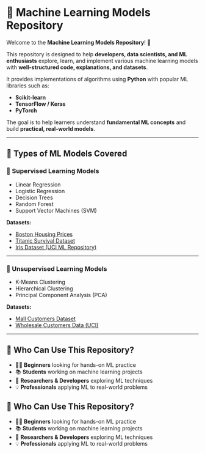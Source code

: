# 🤖 Machine Learning Models Repository  

Welcome to the **Machine Learning Models Repository**! 🚀  

This repository is designed to help **developers, data scientists, and ML enthusiasts** explore, learn, and implement various machine learning models with **well-structured code, explanations, and datasets**.  

It provides implementations of algorithms using **Python** with popular ML libraries such as:  
- **Scikit-learn**  
- **TensorFlow / Keras**  
- **PyTorch**  

The goal is to help learners understand **fundamental ML concepts** and build **practical, real-world models**.  

---

## 📌 Types of ML Models Covered  

### 🔹 Supervised Learning Models  
- Linear Regression  
- Logistic Regression  
- Decision Trees  
- Random Forest  
- Support Vector Machines (SVM)  

**Datasets:**  
- [Boston Housing Prices](https://www.kaggle.com/c/boston-housing)  
- [Titanic Survival Dataset](https://www.kaggle.com/c/titanic)  
- [Iris Dataset (UCI ML Repository)](https://archive.ics.uci.edu/ml/datasets/iris)  

---

### 🔹 Unsupervised Learning Models  
- K-Means Clustering  
- Hierarchical Clustering  
- Principal Component Analysis (PCA)  

**Datasets:**  
- [Mall Customers Dataset](https://www.kaggle.com/vjchoudhary7/customer-segmentation-tutorial-in-python)  
- [Wholesale Customers Data (UCI)](https://archive.ics.uci.edu/ml/datasets/wholesale+customers)  
---

## 🎯 Who Can Use This Repository?  

- 🧑‍🎓 **Beginners** looking for hands-on ML practice  
- 📚 **Students** working on machine learning projects  
- 🧪 **Researchers & Developers** exploring ML techniques  
- 💡 **Professionals** applying ML to real-world problems  

## 🎯 Who Can Use This Repository?  

- 🧑‍🎓 **Beginners** looking for hands-on ML practice  
- 📚 **Students** working on machine learning projects  
- 🧪 **Researchers & Developers** exploring ML techniques  
- 💡 **Professionals** applying ML to real-world problems  
